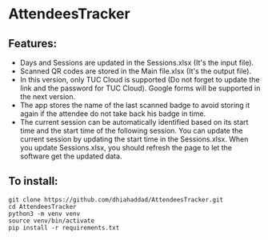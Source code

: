 # AttendeesTracker

## Features:
- Days and Sessions are updated in the Sessions.xlsx (It's the input file).
- Scanned QR codes are stored in the Main file.xlsx (It's the output file).
- In this version, only TUC Cloud is supported (Do not forget to update the link and the password for TUC Cloud). Google forms will be supported in the next version.
- The app stores the name of the last scanned badge to avoid storing it again if the attendee do not take back his badge in time.
- The current session can be automatically identified based on its start time and the start time of the following session. You can update the current session by updating the start time in the Sessions.xlsx. When you update Sessions.xlsx, you should refresh the page to let the software get the updated data.

## To install:
```
git clone https://github.com/dhiahaddad/AttendeesTracker.git
cd AttendeesTracker
python3 -m venv venv
source venv/bin/activate
pip install -r requirements.txt
```
